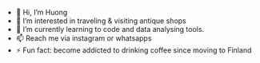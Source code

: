- 👋 Hi, I’m Huong
- 👀 I’m interested in traveling & visiting antique shops
- 🌱 I’m currently learning to code and data analysing tools.
- 📫 Reach me via instagram or whatsapps 
- ⚡ Fun fact: become addicted to drinking coffee since moving to Finland

<!---
HuongGreenie/HuongGreenie is a ✨ special ✨ repository because its `README.md` (this file) appears on your GitHub profile.
You can click the Preview link to take a look at your changes.
--->
